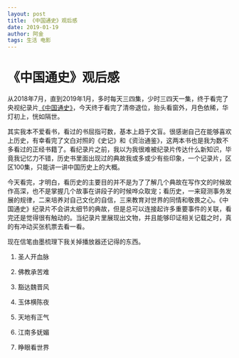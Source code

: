 ```yaml
---
layout: post
title: 《中国通史》观后感
date: 2019-01-19
author: 阿金
tags: 生活 电影
---
```


# 《中国通史》观后感

从2018年7月，直到2019年1月，多时每天三四集，少时三四天一集，终于看完了央视纪录片[《中国通史》](https://www.bilibili.com/video/av6547465)，今天终于看完了清帝退位，抬头看窗外，月色依稀，华灯初上，恍如隔世。

其实我本不爱看书，看过的书屈指可数，基本上趋于文盲。很感谢自己在能够喜欢上历史，有幸看完了文白对照的《史记》和《资治通鉴》，这两本书也是我为数不多看过的正经书籍了。看纪录片之前，我以为我很难被纪录片传达什么新知识，毕竟我记忆力不错，历史书里面出现过的典故我或多或少有些印象，一个记录片，区区100集，只能讲一讲中国历史上的大概。

今天看完，才明白，看历史的主要目的并不是为了了解几个典故在写作文的时候故作高深，也不是掌握几个故事在讲段子的时候哗众取宠；看历史，一来窥测事务发展的规律，二来培养对自己文化的自信，三来教育对世界的同情和敬畏之心。《中国通史》纪录片不会讲太细节的典故，但是总可以连接起许多重要事件的关联，看完还是觉得很有触动的。当纪录片里展现出文物，并且能够印证相关记载之时，真的有冲动买张机票去看一看。

现在信笔由墨梳理下我关掉播放器还记得的东西。

1. 圣人开血脉

2. 佛教承苦难

3. 豁达魏晋风

4. 玉体横陈夜

5. 天地有正气

6. 江南多妩媚

7. 睁眼看世界